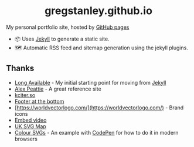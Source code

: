 <h1 align="center">
  gregstanley.github.io
</h1>

My personal portfolio site, hosted by [GitHub pages](https://gregstanley.github.io)

- 📦 Uses [Jekyll](https://jekyllrb.com) to generate a static site.
- 🗺 Automatic RSS feed and sitemap generation using the jekyll plugins.

## Thanks

- [Long Available](https://github.com/longavailable/empty-jekyll-site) - My initial starting point for moving from [Jekyll](https://jekyllrb.com)
- [Alex Peattie](https://github.com/alexpeattie/alexpeattie.com/) - A great reference site
- [kciter.so](https://kciter.so/)
- [Footer at the bottom](https://dev.to/nehalahmadkhan/how-to-make-footer-stick-to-bottom-of-web-page-3i14)
- [https://worldvectorlogo.com/](https://worldvectorlogo.com/) - Brand icons
- [Embed video](https://github.com/nathancy/jekyll-embed-video)
- [UK SVG Map](https://mapsvg.com/maps/united-kingdom)
- [Colour SVGs](https://stackoverflow.com/a/533367540) - An example with [CodePen](https://codepen.io/sosuke/pen/Pjoqqp) for how to do it in modern browsers
